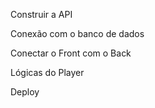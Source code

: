 Construir a API

Conexão com o banco de dados

Conectar o Front com o Back

Lógicas do Player

Deploy